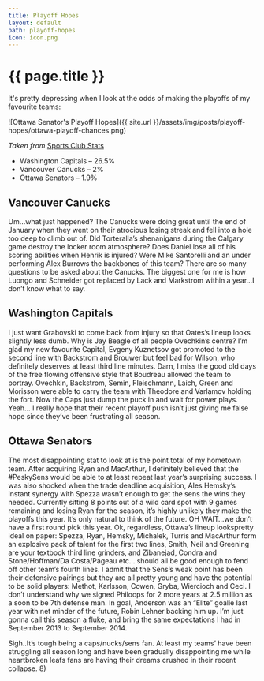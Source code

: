 ```yaml
---
title: Playoff Hopes
layout: default
path: playoff-hopes
icon: icon.png
---
```

# {{ page.title }}

It's pretty depressing when I look at the odds of making the playoffs of my favourite teams:

![Ottawa Senator's Playoff Hopes]({{ site.url }}/assets/img/posts/playoff-hopes/ottawa-playoff-chances.png)

*Taken from* [Sports Club Stats](http://www.sportsclubstats.com/)

- Washington Capitals – 26.5%
- Vancouver Canucks – 2%
- Ottawa Senators – 1.9%

## Vancouver Canucks
Um…what just happened? The Canucks were doing great until the end of January when they went on their atrocious losing streak and fell into a hole too deep to climb out of. Did Torteralla’s shenanigans during the Calgary game destroy the locker room atmosphere? Does Daniel lose all of his scoring abilities when Henrik is injured? Were Mike Santorelli and an under performing Alex Burrows the backbones of this team? There are so many questions to be asked about the Canucks. The biggest one for me is how Luongo and Schneider got replaced by Lack and Markstrom within a year…I don’t know what to say.

## Washington Capitals
I just want Grabovski to come back from injury so that Oates’s lineup looks slightly less dumb. Why is Jay Beagle of all people Ovechkin’s centre? I’m glad my new favourite Capital, Evgeny Kuznetsov got promoted to the second line with Backstrom and Brouwer but feel bad for Wilson, who definitely deserves at least third line minutes. Darn, I miss the good old days of the free flowing offensive style that Boudreau allowed the team to portray. Ovechkin, Backstrom, Semin, Fleischmann, Laich, Green and Morisson were able to carry the team with Theodore and Varlamov holding the fort. Now the Caps just dump the puck in and wait for power plays. Yeah… I really hope that their recent playoff push isn’t just giving me false hope since they’ve been frustrating all season.

## Ottawa Senators
The most disappointing stat to look at is the point total of my hometown team. After acquiring Ryan and MacArthur, I definitely believed that the #PeskySens would be able to at least repeat last year’s surprising success. I was also shocked when the trade deadline acquisition, Ales Hemsky’s instant synergy with Spezza wasn’t enough to get the sens the wins they needed. Currently sitting 8 points out of a wild card spot with 9 games remaining and losing Ryan for the season, it’s highly unlikely they make the playoffs this year. It’s only natural to think of the future. OH WAIT…we don’t have a first round pick this year. Ok, regardless, Ottawa’s lineup lookspretty ideal on paper:
Spezza, Ryan, Hemsky, Michalek, Turris and MacArthur form an explosive pack of talent for the first two lines, Smith, Neil and Greening are your textbook third line grinders, and Zibanejad, Condra and Stone/Hoffman/Da Costa/Pageau etc… should all be good enough to fend off other team’s fourth lines. I admit that the Sens’s weak point has been their defensive pairings but they are all pretty young and have the potential to be solid players: Methot, Karlsson, Cowen, Gryba, Wiercioch and Ceci. I don’t understand why we signed Philoops for 2 more years at 2.5 million as a soon to be 7th defense man. In goal, Anderson was an “Elite” goalie last year with net minder of the future, Robin Lehner backing him up. I’m just gonna call this season a fluke, and bring the same expectations I had in September 2013 to September 2014.
 
Sigh..It’s tough being a caps/nucks/sens fan. At least my teams’ have been struggling all season long and have been gradually disappointing me while heartbroken leafs fans are having their dreams crushed in their recent collapse. 8)
	